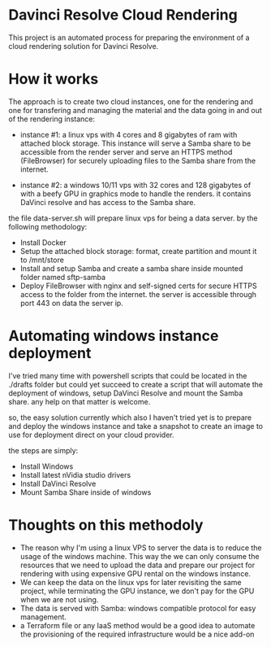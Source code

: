 # Davinci Resolve Cloud Rendering

This project is an automated process for preparing the environment of a cloud rendering solution for Davinci Resolve.

# How it works

The approach is to create two cloud instances, one for the rendering and one for transfering and managing the material and the data going in and out of the rendering instance:

- instance #1: a linux vps with 4 cores and 8 gigabytes of ram with attached block storage. This instance will serve a Samba share to be accessible from the render server and serve an HTTPS method (FileBrowser) for securely uploading files to the Samba share from the internet.

- instance #2: a windows 10/11 vps with 32 cores and 128 gigabytes of with a beefy GPU in graphics mode to handle the renders. it contains DaVinci resolve and has access to the Samba share.

the file data-server.sh will prepare linux vps for being a data server. by the following methodology:

- Install Docker
- Setup the attached block storage: format, create partition and mount it to /mnt/store
- Install and setup Samba and create a samba share inside mounted folder named sftp-samba
- Deploy FileBrowser with nginx and self-signed certs for secure HTTPS access to the folder from the internet. the server is accessible through port 443 on data the server ip.


# Automating windows instance deployment
I've tried many time with powershell scripts that could be located in the ./drafts folder but could yet succeed to create a script that will automate the deployment of windows, setup DaVinci Resolve and mount the Samba share. any help on that matter is welcome.

so, the easy solution currently which also I haven't tried yet is to prepare and deploy the windows instance and take a snapshot to create an image to use for deployment direct on your cloud provider.

the steps are simply:

- Install Windows
- Install latest nVidia studio drivers
- Install DaVinci Resolve
- Mount Samba Share inside of windows


# Thoughts on this methodoly
- The reason why I'm using a linux VPS to server the data is to reduce the usage of the windows machine. This way the we can only consume the resources that we need to upload the data and prepare our project for rendering with using expensive GPU rental on the windows instance.
- We can keep the data on the linux vps for later revisiting the same project, while terminating the GPU instance, we don't pay for the GPU when we are not using.
- The data is served with Samba: windows compatible protocol for easy management.
- a Terraform file or any IaaS method would be a good idea to automate the provisioning of the required infrastructure would be a nice add-on

